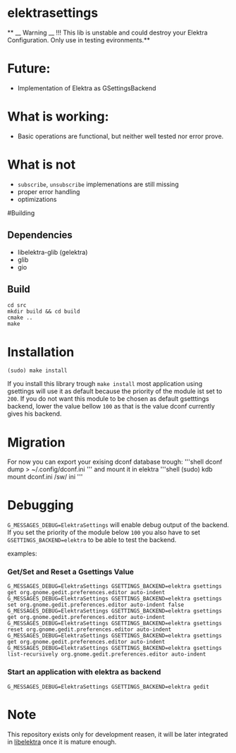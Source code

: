 # elektrasettings

 ** __ Warning __ !!! This lib is unstable and could destroy your Elektra Configuration. Only use in testing evironments.**

# Future:
 * Implementation of Elektra as GSettingsBackend

# What is working:
 * Basic operations are functional, but neither well tested nor error prove.

# What is not
 * `subscribe`, `unsubscribe` implemenations are still missing
 * proper error handling
 * optimizations

#Building
## Dependencies
 * libelektra-glib (gelektra)
 * glib
 * gio

## Build
```shell
cd src
mkdir build && cd build
cmake ..
make
```
# Installation
```shell
(sudo) make install
```
 If you install this library trough `make install` most application using gsettings
 will use it as default because the priority of the module ist set to `200`. If
 you do not want this module to be chosen as default gsetttings backend, lower the
 value bellow `100` as that is the value dconf currently gives his backend.

# Migration

For now you can export your exising dconf database trough:
'''shell
dconf dump > ~/.config/dconf.ini
'''
and mount it in elektra
'''shell
(sudo) kdb mount dconf.ini /sw/ ini
'''

# Debugging

`G_MESSAGES_DEBUG=ElektraSettings` will enable debug output of the backend. If you
set the priority of the module below `100` you also have to set `GSETTINGS_BACKEND=elektra`
to be able to test the backend.

examples:
### Get/Set and Reset a Gsettings Value
```shell
G_MESSAGES_DEBUG=ElektraSettings GSETTINGS_BACKEND=elektra gsettings get org.gnome.gedit.preferences.editor auto-indent
G_MESSAGES_DEBUG=ElektraSettings GSETTINGS_BACKEND=elektra gsettings set org.gnome.gedit.preferences.editor auto-indent false
G_MESSAGES_DEBUG=ElektraSettings GSETTINGS_BACKEND=elektra gsettings get org.gnome.gedit.preferences.editor auto-indent
G_MESSAGES_DEBUG=ElektraSettings GSETTINGS_BACKEND=elektra gsettings reset org.gnome.gedit.preferences.editor auto-indent
G_MESSAGES_DEBUG=ElektraSettings GSETTINGS_BACKEND=elektra gsettings get org.gnome.gedit.preferences.editor auto-indent
G_MESSAGES_DEBUG=ElektraSettings GSETTINGS_BACKEND=elektra gsettings list-recursively org.gnome.gedit.preferences.editor auto-indent
```
### Start an application with elektra as backend
`G_MESSAGES_DEBUG=ElektraSettings GSETTINGS_BACKEND=elektra gedit`
# Note
This repository exists only for development reasen, it will be later integrated 
in [libelektra](https://github.com/ElektraInitiative/libelektra) once it is mature enough.
